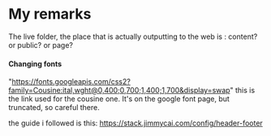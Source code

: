 # My remarks

The live folder, the place that is actually outputting to the web is : content? or public? or page?


#### Changing fonts

"<https://fonts.googleapis.com/css2?family=Cousine:ital,wght@0,400;0,700;1,400;1,700&display=swap>"
this is the link used for the cousine one. It's on the google font page, but truncated, so careful there.

the guide i followed is this:
<https://stack.jimmycai.com/config/header-footer>
